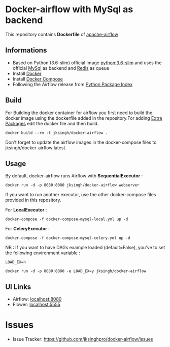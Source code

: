 # Docker-airflow with MySql as backend

This repository contains **Dockerfile** of [apache-airflow](https://github.com/apache/incubator-airflow) .

## Informations

* Based on Python (3.6-slim) official Image [python:3.6-slim](https://hub.docker.com/_/python/) and uses the official [MySql](https://hub.docker.com/_/mysql/) as backend and [Redis](https://hub.docker.com/_/redis/) as queue
* Install [Docker](https://www.docker.com/)
* Install [Docker Compose](https://docs.docker.com/compose/install/)
* Following the Airflow release from [Python Package Index](https://pypi.python.org/pypi/apache-airflow)


## Build

For Building the docker container for airflow you first need to build the docker image using the dockerfile added in the repository.For adding [Extra Packages](https://airflow.incubator.apache.org/installation.html#extra-package) edit the docker file and then build.

    docker build --rm -t jksingh/docker-airflow .

Don't forget to update the airflow images in the docker-compose files to jksingh/docker-airflow:latest.

## Usage

By default, docker-airflow runs Airflow with **SequentialExecutor** :

    docker run -d -p 8080:8080 jksingh/docker-airflow webserver

If you want to run another executor, use the other docker-compose files provided in this repository.

For **LocalExecutor** :

    docker-compose -f docker-compose-mysql-local.yml up -d

For **CeleryExecutor** :

    docker-compose -f docker-compose-mysql-celery.yml up -d

NB : If you want to have DAGs example loaded (default=False), you've to set the following environment variable :

`LOAD_EX=n`

    docker run -d -p 8080:8080 -e LOAD_EX=y jksingh/docker-airflow


## UI Links

- Airflow: [localhost:8080](http://localhost:8080/)
- Flower: [localhost:5555](http://localhost:5555/)


# Issues

- Issue Tracker: https://github.com/jksinghpro/docker-airflow/issues


